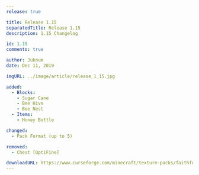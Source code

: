 ```yaml
---
release: true

title: Release 1.15
separatedTitle: Release 1.15
description: 1.15 Changelog

id: 1.15
comments: true

author: Juknum
date: Dec 11, 2019

imgURL: ../image/article/release_1_15.jpg

added:
  - Blocks:
    - Sugar Cane
    - Bee Hive
    - Bee Nest
  - Items:
    - Honey Bottle

changed:
  - Pack Format (up to 5)

removed:
  - Chest [OptiFine]

downloadURL: https://www.curseforge.com/minecraft/texture-packs/faithful-3d/files/2842038
---
```

